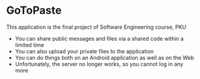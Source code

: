 # GoToPaste
This application is the final project of Software Engineering course, PKU
* You can share public messages and files via a shared code within a limited time
* You can also upload your private files to the application
* You can do things both on an Android application as well as on the Web
* Unfortunately, the server no longer works, so you cannot log in any more

